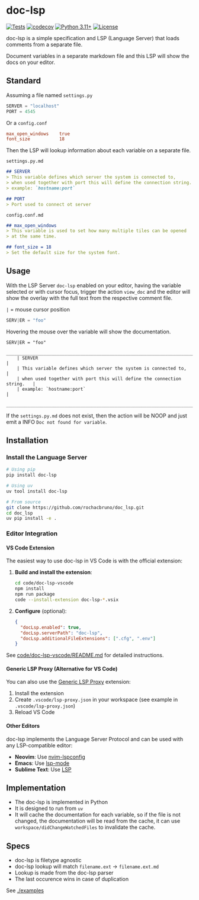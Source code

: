 # doc-lsp

[![Tests](https://github.com/rochacbruno/doc_lsp/actions/workflows/test.yml/badge.svg)](https://github.com/rochacbruno/doc_lsp/actions/workflows/test.yml)
[![codecov](https://codecov.io/gh/rochacbruno/doc_lsp/graph/badge.svg?token=YOUR_TOKEN)](https://codecov.io/gh/rochacbruno/doc_lsp)
[![Python 3.11+](https://img.shields.io/badge/python-3.11+-blue.svg)](https://www.python.org/downloads/)
[![License](https://img.shields.io/github/license/rochacbruno/doc_lsp)](https://github.com/rochacbruno/doc_lsp/blob/main/LICENSE)

doc-lsp is a simple specification and LSP (Language Server) that loads comments from a separate file.

Document variables in a separate markdown file and this LSP will show the docs on your editor.

## Standard

Assuming a file named `settings.py` 

```py
SERVER = "localhost"
PORT = 4545
```

Or a `config.conf`

```conf
max_open_windows    true
font_size           18
```

Then the LSP will lookup information about each variable on a separate file.

`settings.py.md`
```markdown
## SERVER
> This variable defines which server the system is connected to,         
> when used together with port this will define the connection string.   
> example: `hostname:port`                                             

## PORT
> Port used to connect ot server

```

`config.conf.md`
```markdown
## max_open_windows
> This variable is used to set how many multiple tiles can be opened
> at the same time.

## font_size = 18
> Set the default size for the system font.
```

## Usage

With the LSP Server `doc-lsp` enabled on your editor,
having the variable selected or with cursor focus, trigger the action `view_doc` 
and the editor will show the overlay with the full text from the respective comment file.

`|` = mouse cursor position
```py
SERV|ER = "foo"
```

Hovering the mouse over the variable will show the documentation.

```plain
SERV|ER = "foo"
    _________________________________________________________________________
    | SERVER                                                                  |
    | This variable defines which server the system is connected to,         |
    | when used together with port this will define the connection string.   |
    | example: `hostname:port`                                               |
    _________________________________________________________________________
```

If the `settings.py.md` does not exist, then the action will be NOOP and just emit a INFO `Doc not found for variable`.


## Installation

### Install the Language Server

```bash
# Using pip
pip install doc-lsp

# Using uv
uv tool install doc-lsp

# From source
git clone https://github.com/rochacbruno/doc_lsp.git
cd doc_lsp
uv pip install -e .
```

### Editor Integration

#### VS Code Extension

The easiest way to use doc-lsp in VS Code is with the official extension:

1. **Build and install the extension**:
   ```bash
   cd code/doc-lsp-vscode
   npm install
   npm run package
   code --install-extension doc-lsp-*.vsix
   ```

2. **Configure** (optional):
   ```json
   {
     "docLsp.enabled": true,
     "docLsp.serverPath": "doc-lsp",
     "docLsp.additionalFileExtensions": [".cfg", ".env"]
   }
   ```

See [code/doc-lsp-vscode/README.md](code/doc-lsp-vscode/README.md) for detailed instructions.

#### Generic LSP Proxy (Alternative for VS Code)

You can also use the [Generic LSP Proxy](https://marketplace.visualstudio.com/items?itemName=statiolake.vscode-generic-lsp-proxy) extension:

1. Install the extension
2. Create `.vscode/lsp-proxy.json` in your workspace (see example in `.vscode/lsp-proxy.json`)
3. Reload VS Code

#### Other Editors

doc-lsp implements the Language Server Protocol and can be used with any LSP-compatible editor:

- **Neovim**: Use [nvim-lspconfig](https://github.com/neovim/nvim-lspconfig)
- **Emacs**: Use [lsp-mode](https://emacs-lsp.github.io/lsp-mode/)
- **Sublime Text**: Use [LSP](https://github.com/sublimelsp/LSP)

## Implementation

- The doc-lsp is implemented in Python
- It is designed to run from `uv`
- It will cache the documentation for each variable, so if the file is not changed, the documentation will be read from the cache, it can use `workspace/didChangeWatchedFiles` to invalidate the cache.

## Specs

- doc-lsp is filetype agnostic
- doc-lsp lookup will match `filename.ext` -> `filename.ext.md`
- Lookup is made from the doc-lsp parser
- The last occurence wins in case of duplication

 
See [./examples](examples) 



